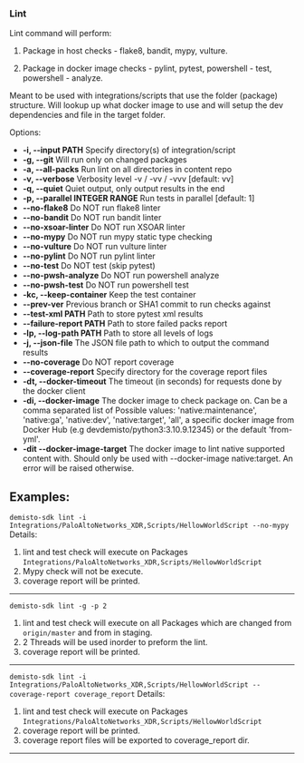 ### Lint

  Lint command will perform:

  1. Package in host checks - flake8, bandit, mypy, vulture.

  2. Package in docker image checks -  pylint, pytest, powershell - test, powershell -
  analyze.

  Meant to be used with integrations/scripts that use the folder (package) structure. Will
  lookup up what docker image to use and will setup the dev dependencies and file in the target
  folder.

Options:
*  **-i, --input PATH**
    Specify directory(s) of integration/script
*  **-g, --git**
    Will run only on changed packages
*  **-a, --all-packs**
    Run lint on all directories in content repo
*  **-v, --verbose**
    Verbosity level -v / -vv / -vvv  [default: vv]
*  **-q, --quiet**
    Quiet output, only output results in the end
*  **-p, --parallel INTEGER RANGE**
    Run tests in parallel  [default: 1]
*  **--no-flake8**
    Do NOT run flake8 linter
*  **--no-bandit**
    Do NOT run bandit linter
*  **--no-xsoar-linter**
    Do NOT run XSOAR linter
*  **--no-mypy**
    Do NOT run mypy static type checking
*  **--no-vulture**
    Do NOT run vulture linter
*  **--no-pylint**
    Do NOT run pylint linter
*  **--no-test**
    Do NOT test (skip pytest)
*  **--no-pwsh-analyze**
    Do NOT run powershell analyze
*  **--no-pwsh-test**
    Do NOT run powershell test
*  **-kc, --keep-container**
    Keep the test container
*  **--prev-ver**
    Previous branch or SHA1 commit to run checks against
*  **--test-xml PATH**
    Path to store pytest xml results
*  **--failure-report PATH**
    Path to store failed packs report
*  **-lp, --log-path PATH**
    Path to store all levels of logs
*  **-j, --json-file**
    The JSON file path to which to output the command results
*  **--no-coverage**
    Do NOT report coverage
*  **--coverage-report**
    Specify directory for the coverage report files
*  **-dt, --docker-timeout**
    The timeout (in seconds) for requests done by the docker client
*  **-di, --docker-image**
    The docker image to check package on. Can be a comma separated list of Possible values: 'native:maintenance', 'native:ga', 'native:dev', 'native:target', 'all', a specific docker image from Docker Hub (e.g devdemisto/python3:3.10.9.12345) or the default 'from-yml'.
*  **-dit --docker-image-target**
    The docker image to lint native supported content with. Should only be used with
    --docker-image native:target. An error will be raised otherwise.


**Examples**:
---
`demisto-sdk lint -i Integrations/PaloAltoNetworks_XDR,Scripts/HellowWorldScript --no-mypy`
Details:
1. lint and test check will execute on Packages `Integrations/PaloAltoNetworks_XDR,Scripts/HellowWorldScript`
2. Mypy check will not be execute.
3. coverage report will be printed.
---
`demisto-sdk lint -g -p 2`
1. lint and test check will execute on all Packages which are changed from `origin/master` and from in staging.
2. 2 Threads will be used inorder to preform the lint.
3. coverage report will be printed.
---
`demisto-sdk lint -i Integrations/PaloAltoNetworks_XDR,Scripts/HellowWorldScript --coverage-report coverage_report`
Details:
1. lint and test check will execute on Packages `Integrations/PaloAltoNetworks_XDR,Scripts/HellowWorldScript`
2. coverage report will be printed.
3. coverage report files will be exported to coverage_report dir.
---
